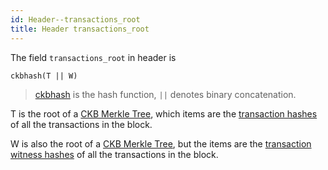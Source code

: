 ```yaml
---
id: Header--transactions_root
title: Header transactions_root
---
```


The field `transactions_root` in header is

```
ckbhash(T || W)
```

> [ckbhash](ckbhash.md) is the hash function, `||` denotes binary concatenation.

T is the root of a [CKB Merkle Tree](CKB-Merkle-Tree.md), which items are the [transaction hashes](Transaction--Transaction-Hash.md)  of all the transactions in the block.

W is also the root of a [CKB Merkle Tree](CKB-Merkle-Tree.md), but the items are the [transaction witness hashes](Transaction--Transaction-Witness-Hash.md) of all the transactions in the block.




